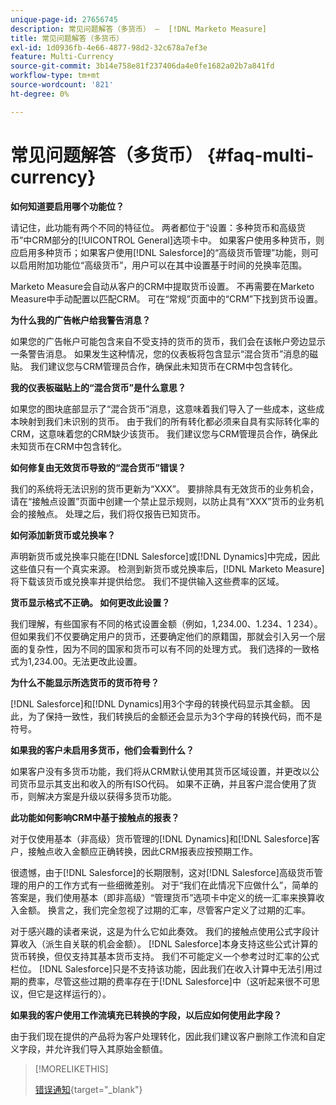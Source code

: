 ```yaml
---
unique-page-id: 27656745
description: 常见问题解答（多货币） —  [!DNL Marketo Measure]
title: 常见问题解答（多货币）
exl-id: 1d0936fb-4e66-4877-98d2-32c678a7ef3e
feature: Multi-Currency
source-git-commit: 3b14e758e81f237406da4e0fe1682a02b7a841fd
workflow-type: tm+mt
source-wordcount: '821'
ht-degree: 0%

---
```


# 常见问题解答（多货币） {#faq-multi-currency}

**如何知道要启用哪个功能位？**

请记住，此功能有两个不同的特征位。 两者都位于“设置：多种货币和高级货币”中CRM部分的[!UICONTROL General]选项卡中。 如果客户使用多种货币，则应启用多种货币；如果客户使用[!DNL Salesforce]的“高级货币管理”功能，则可以启用附加功能位“高级货币”，用户可以在其中设置基于时间的兑换率范围。

Marketo Measure会自动从客户的CRM中提取货币设置。 不再需要在Marketo Measure中手动配置以匹配CRM。 可在“常规”页面中的“CRM”下找到货币设置。

**为什么我的广告帐户给我警告消息？**

如果您的广告帐户可能包含来自不受支持的货币的货币，我们会在该帐户旁边显示一条警告消息。 如果发生这种情况，您的仪表板将包含显示“混合货币”消息的磁贴。 我们建议您与CRM管理员合作，确保此未知货币在CRM中包含转化。

**我的仪表板磁贴上的“混合货币”是什么意思？**

如果您的图块底部显示了“混合货币”消息，这意味着我们导入了一些成本，这些成本映射到我们未识别的货币。 由于我们的所有转化都必须来自具有实际转化率的CRM，这意味着您的CRM缺少该货币。 我们建议您与CRM管理员合作，确保此未知货币在CRM中包含转化。

**如何修复由无效货币导致的“混合货币”错误？**

我们的系统将无法识别的货币更新为“XXX”。 要排除具有无效货币的业务机会，请在“接触点设置”页面中创建一个禁止显示规则，以防止具有“XXX”货币的业务机会的接触点。 处理之后，我们将仅报告已知货币。

**如何添加新货币或兑换率？**

声明新货币或兑换率只能在[!DNL Salesforce]或[!DNL Dynamics]中完成，因此这些值只有一个真实来源。 检测到新货币或兑换率后，[!DNL Marketo Measure]将下载该货币或兑换率并提供给您。 我们不提供输入这些费率的区域。

**货币显示格式不正确。 如何更改此设置？**

我们理解，有些国家有不同的格式设置金额（例如，1,234.00、1.234、1 234）。 但如果我们不仅要确定用户的货币，还要确定他们的原籍国，那就会引入另一个层面的复杂性，因为不同的国家和货币可以有不同的处理方式。 我们选择的一致格式为1,234.00。无法更改此设置。

**为什么不能显示所选货币的货币符号？**

[!DNL Salesforce]和[!DNL Dynamics]用3个字母的转换代码显示其金额。 因此，为了保持一致性，我们转换后的金额还会显示为3个字母的转换代码，而不是符号。

**如果我的客户未启用多货币，他们会看到什么？**

如果客户没有多货币功能，我们将从CRM默认使用其货币区域设置，并更改以公司货币显示其支出和收入的所有ISO代码。 如果不正确，并且客户混合使用了货币，则解决方案是升级以获得多货币功能。

**此功能如何影响CRM中基于接触点的报表？**

对于仅使用基本（非高级）货币管理的[!DNL Dynamics]和[!DNL Salesforce]客户，接触点收入金额应正确转换，因此CRM报表应按预期工作。

很遗憾，由于[!DNL Salesforce]的长期限制，这对[!DNL Salesforce]高级货币管理的用户的工作方式有一些细微差别。 对于“我们在此情况下应做什么”，简单的答案是，我们使用基本（即非高级）“管理货币”选项卡中定义的统一汇率来换算收入金额。 换言之，我们完全忽视了过期的汇率，尽管客户定义了过期的汇率。

对于感兴趣的读者来说，这是为什么它如此奏效。 我们的接触点使用公式字段计算收入（派生自关联的机会金额）。 [!DNL Salesforce]本身支持这些公式计算的货币转换，但仅支持其基本货币支持。 我们不可能定义一个参考过时汇率的公式栏位。 [!DNL Salesforce]只是不支持该功能，因此我们在收入计算中无法引用过期的费率，尽管这些过期的费率存在于[!DNL Salesforce]中（这听起来很不可思议，但它是这样运行的）。

**如果我的客户使用工作流填充已转换的字段，以后应如何使用此字段？**

由于我们现在提供的产品将为客户处理转化，因此我们建议客户删除工作流和自定义字段，并允许我们导入其原始金额值。

>[!MORELIKETHIS]
>
>[错误通知](/help/configuration-and-setup/getting-started-with-marketo-measure/error-notifications.md){target="_blank"}
